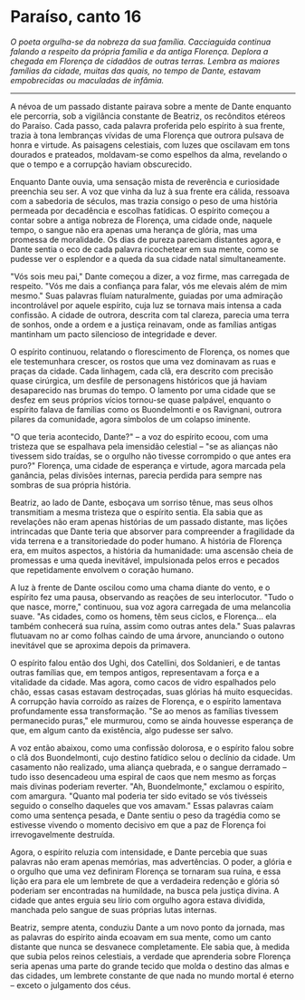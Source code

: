 # Paraíso, canto 16

_O poeta orgulha-se da nobreza da sua família. Cacciaguida continua falando a respeito da própria família e da antiga Florença. Deplora a chegada em Florença de cidadãos de outras terras. Lembra as maiores famílias da cidade, muitas das quais, no tempo de Dante, estavam empobrecidas ou maculadas de infâmia._

---

A névoa de um passado distante pairava sobre a mente de Dante enquanto ele percorria, sob a vigilância constante de Beatriz, os recônditos etéreos do Paraíso. Cada passo, cada palavra proferida pelo espírito à sua frente, trazia à tona lembranças vívidas de uma Florença que outrora pulsava de honra e virtude. As paisagens celestiais, com luzes que oscilavam em tons dourados e prateados, moldavam-se como espelhos da alma, revelando o que o tempo e a corrupção haviam obscurecido.

Enquanto Dante ouvia, uma sensação mista de reverência e curiosidade preenchia seu ser. A voz que vinha da luz à sua frente era cálida, ressoava com a sabedoria de séculos, mas trazia consigo o peso de uma história permeada por decadência e escolhas fatídicas. O espírito começou a contar sobre a antiga nobreza de Florença, uma cidade onde, naquele tempo, o sangue não era apenas uma herança de glória, mas uma promessa de moralidade. Os dias de pureza pareciam distantes agora, e Dante sentia o eco de cada palavra ricochetear em sua mente, como se pudesse ver o esplendor e a queda da sua cidade natal simultaneamente.

"Vós sois meu pai," Dante começou a dizer, a voz firme, mas carregada de respeito. "Vós me dais a confiança para falar, vós me elevais além de mim mesmo." Suas palavras fluíam naturalmente, guiadas por uma admiração incontrolável por aquele espírito, cuja luz se tornava mais intensa a cada confissão. A cidade de outrora, descrita com tal clareza, parecia uma terra de sonhos, onde a ordem e a justiça reinavam, onde as famílias antigas mantinham um pacto silencioso de integridade e dever.

O espírito continuou, relatando o florescimento de Florença, os nomes que ele testemunhara crescer, os rostos que uma vez dominavam as ruas e praças da cidade. Cada linhagem, cada clã, era descrito com precisão quase cirúrgica, um desfile de personagens históricos que já haviam desaparecido nas brumas do tempo. O lamento por uma cidade que se desfez em seus próprios vícios tornou-se quase palpável, enquanto o espírito falava de famílias como os Buondelmonti e os Ravignani, outrora pilares da comunidade, agora símbolos de um colapso iminente.

"O que teria acontecido, Dante?" – a voz do espírito ecoou, com uma tristeza que se espalhava pela imensidão celestial – "se as alianças não tivessem sido traídas, se o orgulho não tivesse corrompido o que antes era puro?" Florença, uma cidade de esperança e virtude, agora marcada pela ganância, pelas divisões internas, parecia perdida para sempre nas sombras de sua própria história.

Beatriz, ao lado de Dante, esboçava um sorriso tênue, mas seus olhos transmitiam a mesma tristeza que o espírito sentia. Ela sabia que as revelações não eram apenas histórias de um passado distante, mas lições intrincadas que Dante teria que absorver para compreender a fragilidade da vida terrena e a transitoriedade do poder humano. A história de Florença era, em muitos aspectos, a história da humanidade: uma ascensão cheia de promessas e uma queda inevitável, impulsionada pelos erros e pecados que repetidamente envolvem o coração humano.

A luz à frente de Dante oscilou como uma chama diante do vento, e o espírito fez uma pausa, observando as reações de seu interlocutor. "Tudo o que nasce, morre," continuou, sua voz agora carregada de uma melancolia suave. "As cidades, como os homens, têm seus ciclos, e Florença... ela também conhecerá sua ruína, assim como outras antes dela." Suas palavras flutuavam no ar como folhas caindo de uma árvore, anunciando o outono inevitável que se aproxima depois da primavera.

O espírito falou então dos Ughi, dos Catellini, dos Soldanieri, e de tantas outras famílias que, em tempos antigos, representavam a força e a vitalidade da cidade. Mas agora, como cacos de vidro espalhados pelo chão, essas casas estavam destroçadas, suas glórias há muito esquecidas. A corrupção havia corroído as raízes de Florença, e o espírito lamentava profundamente essa transformação. "Se ao menos as famílias tivessem permanecido puras," ele murmurou, como se ainda houvesse esperança de que, em algum canto da existência, algo pudesse ser salvo. 

A voz então abaixou, como uma confissão dolorosa, e o espírito falou sobre o clã dos Buondelmonti, cujo destino fatídico selou o declínio da cidade. Um casamento não realizado, uma aliança quebrada, e o sangue derramado – tudo isso desencadeou uma espiral de caos que nem mesmo as forças mais divinas poderiam reverter. "Ah, Buondelmonte," exclamou o espírito, com amargura. "Quanto mal poderia ter sido evitado se vós tivésseis seguido o conselho daqueles que vos amavam." Essas palavras caíam como uma sentença pesada, e Dante sentiu o peso da tragédia como se estivesse vivendo o momento decisivo em que a paz de Florença foi irrevogavelmente destruída.

Agora, o espírito reluzia com intensidade, e Dante percebia que suas palavras não eram apenas memórias, mas advertências. O poder, a glória e o orgulho que uma vez definiram Florença se tornaram sua ruína, e essa lição era para ele um lembrete de que a verdadeira redenção e glória só poderiam ser encontradas na humildade, na busca pela justiça divina. A cidade que antes erguia seu lírio com orgulho agora estava dividida, manchada pelo sangue de suas próprias lutas internas. 

Beatriz, sempre atenta, conduziu Dante a um novo ponto da jornada, mas as palavras do espírito ainda ecoavam em sua mente, como um canto distante que nunca se desvanece completamente. Ele sabia que, à medida que subia pelos reinos celestiais, a verdade que aprenderia sobre Florença seria apenas uma parte do grande tecido que molda o destino das almas e das cidades, um lembrete constante de que nada no mundo mortal é eterno – exceto o julgamento dos céus.